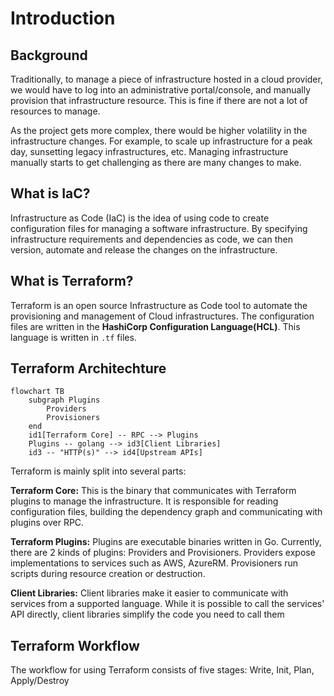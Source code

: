 # Introduction
## Background
Traditionally, to manage a piece of infrastructure hosted in a cloud provider, we would have to log into an administrative portal/console, and manually provision that infrastructure resource. This is fine if there are not a lot of resources to manage.

As the project gets more complex, there would be higher volatility in the infrastructure changes. For example, to scale up infrastructure for a peak day, sunsetting legacy infrastructures, etc. Managing infrastructure manually starts to get challenging as there are many changes to make.

## What is IaC?
Infrastructure as Code (IaC) is the idea of using code to create configuration files for managing a software infrastructure. By specifying infrastructure requirements and dependencies as code, we can then version, automate and release the changes on the infrastructure.  

## What is Terraform?
Terraform is an open source Infrastructure as Code tool to automate the provisioning and management of Cloud infrastructures. The configuration files are written in the **HashiCorp Configuration Language(HCL)**. This language is written in `.tf` files. 

## Terraform Architechture
```mermaid
flowchart TB
    subgraph Plugins
        Providers
        Provisioners
    end
    id1[Terraform Core] -- RPC --> Plugins
    Plugins -- golang --> id3[Client Libraries]
    id3 -- "HTTP(s)" --> id4[Upstream APIs]
```
Terraform is mainly split into several parts:

**Terraform Core:** This is the binary that communicates with Terraform plugins to manage the infrastructure. It is responsible for reading configuration files, building the dependency graph and communicating with plugins over RPC.

**Terraform Plugins:** Plugins are executable binaries written in Go. Currently, there are 2 kinds of plugins: Providers and Provisioners. Providers expose implementations to services such as AWS, AzureRM. Provisioners run scripts during resource creation or destruction.

**Client Libraries:** Client libraries make it easier to communicate with services from a supported language. While it is possible to call the services' API directly, client libraries simplify the code you need to call them

## Terraform Workflow
The workflow for using Terraform consists of five stages: Write, Init, Plan, Apply/Destroy
